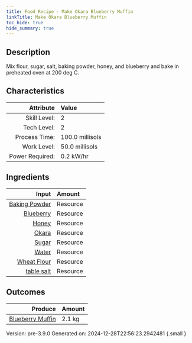 ```yaml
---
title: Food Recipe - Make Okara Blueberry Muffin
linkTitle: Make Okara Blueberry Muffin
toc_hide: true
hide_summary: true
---
```


## Description
Mix flour, sugar, salt, baking powder, honey, and blueberry&#10;&#9;&#9;&#9;and bake in preheated oven at 200 deg C. 

## Characteristics

| Attribute      | Value |
|--------:|:------|
|Skill Level:|2|
|Tech Level:|2|
|Process Time:|100.0 millisols|
|Work Level:|50.0 millisols|
|Power Required:|0.2 kW/hr|

## Ingredients

| Input      | Amount |
|--------:|:------|
|[Baking Powder](/docs/definitions/resource/baking-powder)|Resource|0.1 kg|
|[Blueberry](/docs/definitions/resource/blueberry)|Resource|0.2 kg|
|[Honey](/docs/definitions/resource/honey)|Resource|0.1 kg|
|[Okara](/docs/definitions/resource/okara)|Resource|0.35 kg|
|[Sugar](/docs/definitions/resource/sugar)|Resource|0.15 kg|
|[Water](/docs/definitions/resource/water)|Resource|2.0 kg|
|[Wheat Flour](/docs/definitions/resource/wheat-flour)|Resource|1.3 kg|
|[table salt](/docs/definitions/resource/table-salt)|Resource|0.1 kg|

## Outcomes


| Produce      | Amount |
|--------:|:------|
|[Blueberry Muffin](/docs/definitions/resource/blueberry-muffin)|2.1 kg|


Version: pre-3.9.0 Generated on: 2024-12-28T22:56:23.2942481
{.small }

